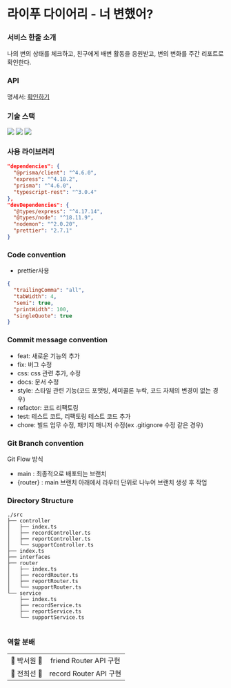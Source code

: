 # 라이푸 다이어리 - 너 변했어?

### 서비스 한줄 소개
나의 변의 상태를 체크하고, 친구에게 배변 활동을 응원받고, 변의 변화를 주간 리포트로 확인한다.

### API
명세서: <a href="https://apriljam.notion.site/53378f4a8b4e44c39a028ae9c3181608?v=333629a940d64a66826fdd61163cf3fb">확인하기</a>

### 기술 스택

<img src="https://img.shields.io/badge/typescript-3178C6?style=for-the-badge&logo=typescript&logoColor=white">
<img src="https://img.shields.io/badge/node.js-339933?style=for-the-badge&logo=node.js&logoColor=white">
 <img src="https://img.shields.io/badge/postgresql-4169E1?style=for-the-badge&logo=postgresql&logoColor=white">

### 사용 라이브러리

```json
"dependencies": {
  "@prisma/client": "^4.6.0",
  "express": "^4.18.2",
  "prisma": "^4.6.0",
  "typescript-rest": "^3.0.4"
},
"devDependencies": {
  "@types/express": "^4.17.14",
  "@types/node": "^18.11.9",
  "nodemon": "^2.0.20",
  "prettier": "2.7.1"
}
```

### Code convention

- prettier사용

```json
{
  "trailingComma": "all",
  "tabWidth": 4,
  "semi": true,
  "printWidth": 100,
  "singleQuote": true
}
```

### Commit message convention

- feat: 새로운 기능의 추가
- fix: 버그 수정
- css: css 관련 추가, 수정
- docs: 문서 수정
- style: 스타일 관련 기능(코드 포맷팅, 세미콜론 누락, 코드 자체의 변경이 없는 경우)
- refactor: 코드 리팩토링
- test: 테스트 코트, 리팩토링 테스트 코드 추가
- chore: 빌드 업무 수정, 패키지 매니저 수정(ex .gitignore 수정 같은 경우)

### Git Branch convention

Git Flow 방식

- main : 최종적으로 배포되는 브랜치
- {router} : main 브랜치 아래에서 라우터 단위로 나누어 브랜치 생성 후 작업


### Directory Structure

```
./src
├── controller
│   ├── index.ts
│   ├── recordController.ts
│   ├── reportController.ts
│   └── supportController.ts
├── index.ts
├── interfaces
├── router
│   ├── index.ts
│   ├── recordRouter.ts
│   ├── reportRouter.ts
│   └── supportRouter.ts
└── service
    ├── index.ts
    ├── recordService.ts
    ├── reportService.ts
    └── supportService.ts


```

### 역할 분배

<table>
    <tr align="center">
        <td>
           💛 박서원 💛
        </td>
        <td>
           friend Router API 구현
        </td>
    </tr>
    <tr align="center">
        <td>
            💛 전희선 💛
        </td>
        <td>
            record Router API 구현
        </td>
    </tr>
</table>


<!-- ### Server Architecture -->